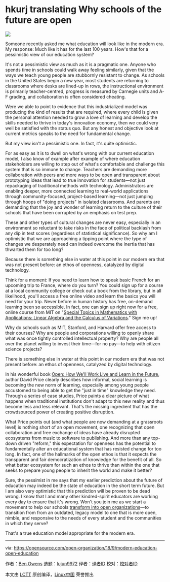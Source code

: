 hkurj translating
Why schools of the future are open
======

![](https://opensource.com/sites/default/files/styles/image-full-size/public/lead-images/EDU_OSDC_BYU_520x292_FINAL.png?itok=NVY7vR8o)

Someone recently asked me what education will look like in the modern era. My response: Much like it has for the last 100 years. How's that for a pessimistic view of our education system?

It's not a pessimistic view as much as it is a pragmatic one. Anyone who spends time in schools could walk away feeling similarly, given that the ways we teach young people are stubbornly resistant to change. As schools in the United States begin a new year, most students are returning to classrooms where desks are lined-up in rows, the instructional environment is primarily teacher-centred, progress is measured by Carnegie units and A-F grading, and collaboration is often considered cheating.

Were we able to point to evidence that this industrialized model was producing the kind of results that are required, where every child is given the personal attention needed to grow a love of learning and develop the skills needed to thrive in today's innovation economy, then we could very well be satisfied with the status quo. But any honest and objective look at current metrics speaks to the need for fundamental change.

But my view isn't a pessimistic one. In fact, it's quite optimistic.

For as easy as it is to dwell on what's wrong with our current education model, I also know of example after example of where education stakeholders are willing to step out of what's comfortable and challenge this system that is so immune to change. Teachers are demanding more collaboration with peers and more ways to be open and transparent about prototyping ideas that lead to true innovation for students—not just repackaging of traditional methods with technology. Administrators are enabling deeper, more connected learning to real-world applications through community-focused, project-based learning—not just jumping through hoops of "doing projects" in isolated classrooms. And parents are demanding that the joy and wonder of learning return to the culture of their schools that have been corrupted by an emphasis on test prep.

These and other types of cultural changes are never easy, especially in an environment so reluctant to take risks in the face of political backlash from any dip in test scores (regardless of statistical significance). So why am I optimistic that we are approaching a tipping point where the type of changes we desperately need can indeed overcome the inertia that has thwarted them for too long?

Because there is something else in water at this point in our modern era that was not present before: an ethos of openness, catalyzed by digital technology.

Think for a moment: If you need to learn how to speak basic French for an upcoming trip to France, where do you turn? You could sign up for a course at a local community college or check out a book from the library, but in all likelihood, you'll access a free online video and learn the basics you will need for your trip. Never before in human history has free, on-demand learning been so accessible. In fact, one can sign up right now for a free, online course from MIT on "[Special Topics in Mathematics with Applications: Linear Algebra and the Calculus of Variations][1]." Sign me up!

Why do schools such as MIT, Stanford, and Harvard offer free access to their courses? Why are people and corporations willing to openly share what was once tightly controlled intellectual property? Why are people all over the planet willing to invest their time—for no pay—to help with citizen science projects?

There is something else in water at this point in our modern era that was not present before: an ethos of openness, catalyzed by digital technology.

In his wonderful book [Open: How We'll Work Live and Learn in the Future][2], author David Price clearly describes how informal, social learning is becoming the new norm of learning, especially among young people accustomed to being able to get the "just in time" knowledge they need. Through a series of case studies, Price paints a clear picture of what happens when traditional institutions don't adapt to this new reality and thus become less and less relevant. That's the missing ingredient that has the crowdsourced power of creating positive disruption.

What Price points out (and what people are now demanding at a grassroots level) is nothing short of an open movement, one recognizing that open collaboration and free exchange of ideas have already disrupted ecosystems from music to software to publishing. And more than any top-down driven "reform," this expectation for openness has the potential to fundamentally alter an educational system that has resisted change for too long. In fact, one of the hallmarks of the open ethos is that it expects the transparent and fair democratization of knowledge for the benefit of all. So what better ecosystem for such an ethos to thrive than within the one that seeks to prepare young people to inherit the world and make it better?

Sure, the pessimist in me says that my earlier prediction about the future of education may indeed be the state of education in the short term future. But I am also very optimistic that this prediction will be proven to be dead wrong. I know that I and many other kindred-spirit educators are working every day to ensure that it's wrong. Won't you join me as we start a movement to help our schools [transform into open organizations][3]—to transition from from an outdated, legacy model to one that is more open, nimble, and responsive to the needs of every student and the communities in which they serve?

That's a true education model appropriate for the modern era.

--------------------------------------------------------------------------------

via: https://opensource.com/open-organization/18/9/modern-education-open-education

作者：[Ben Owens][a]
选题：[lujun9972](https://github.com/lujun9972)
译者：[译者ID](https://github.com/译者ID)
校对：[校对者ID](https://github.com/校对者ID)

本文由 [LCTT](https://github.com/LCTT/TranslateProject) 原创编译，[Linux中国](https://linux.cn/) 荣誉推出

[a]: https://opensource.com/users/engineerteacher
[1]: https://ocw.mit.edu/courses/mechanical-engineering/2-035-special-topics-in-mathematics-with-applications-linear-algebra-and-the-calculus-of-variations-spring-2007/
[2]: https://www.goodreads.com/book/show/18730272-open
[3]: https://opensource.com/open-organization/resources/open-org-definition
